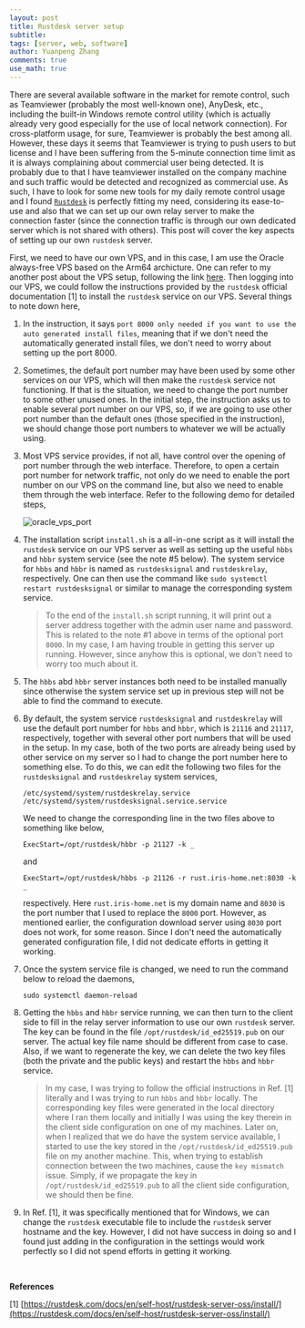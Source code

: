 ```yaml
---
layout: post
title: Rustdesk server setup
subtitle:
tags: [server, web, software]
author: Yuanpeng Zhang
comments: true
use_math: true
---
```


There are several available software in the market for remote control, such as Teamviewer (probably the most well-known
one), AnyDesk, etc., including the built-in Windows remote control utility (which is actually already very good
especially for the use of local network connection). For cross-platform usage, for sure, Teamviewer is probably the best
among all. However, these days it seems that Teamviewer is trying to push users to but license and I have been suffering
from the 5-minute connection time limit as it is always complaining about commercial user being detected. It is
probably due to that I have teamviewer installed on the company machine and such traffic would be detected and
recognized as commercial use. As such, I have to look for some new tools for my daily remote control usage and I found
[`Rustdesk`](https://rustdesk.com/) is perfectly fitting my need, considering its ease-to-use and also that we can set up
our own relay server to make the connection faster (since the connection traffic is through our own dedicated server
which is not shared with others). This post will cover the key aspects of setting up our own `rustdesk` server.

First, we need to have our own VPS, and in this case, I am use the Oracle always-free VPS based on the Arm64 archicture.
One can refer to my another post about the VPS setup, following the link
[here](https://iris2020.net/2023-09-08-docker_nginx/). Then logging into our VPS, we could follow the instructions
provided by the `rustdesk` official documentation [1] to install the `rustdesk` service on our VPS. Several things to
note down here,

1. In the instruction, it says `port 8000 only needed if you want to use the auto generated install files`, meaning that
if we don't need the automatically generated install files, we don't need to worry about setting up the port 8000.

2. Sometimes, the default port number may have been used by some other services on our VPS, which will then make the
`rustdesk` service not functioning. If that is the situation, we need to change the port number to some other unused
ones. In the initial step, the instruction asks us to enable several port number on our VPS, so, if we are going to use
other port number than the default ones (those specified in the instruction), we should change those port numbers to
whatever we will be actually using.

3. Most VPS service provides, if not all, have control over the opening of port number through the web interface.
Therefore, to open a certain port number for network traffic, not only do we need to enable the port number on our VPS
on the command line, but also we need to enable them through the web interface. Refer to the following demo for detailed
steps,

    ![oracle_vps_port](/assets/img/posts/oracle_vps_port_open.gif)

4. The installation script `install.sh` is a all-in-one script as it will install the `rustdesk` service on our VPS
server as well as setting up the useful `hbbs` and `hbbr` system service (see the note #5 below). The system service
for `hbbs` and `hbbr` is named as `rustdesksignal` and `rustdeskrelay`, respectively. One can then use the command like
`sudo systemctl restart rustdesksignal` or similar to manage the corresponding system service.

    > To the end of the `install.sh` script running, it will print out a server address together with the admin user
    name and password. This is related to the note #1 above in terms of the optional port `8000`. In my case, I am
    having trouble in getting this server up running. However, since anyhow this is optional, we don't need to worry too
    much about it.

5. The `hbbs` abd `hbbr` server instances both need to be installed manually since otherwise the system service set up
in previous step will not be able to find the command to execute.

6. By default, the system service `rustdesksignal` and `rustdeskrelay` will use the default port number for `hbbs` and
`hbbr`, which is `21116` and `21117`, respectively, together with several other port numbers that will be used in the
setup. In my case, both of the two ports are already being used by other service on my server so I had to change the
port number here to something else. To do this, we can edit the following two files for the `rustdesksignal` and
`rustdeskrelay` system services,

    ```
    /etc/systemd/system/rustdeskrelay.service
    /etc/systemd/system/rustdesksignal.service.service
    ```

    We need to change the corresponding line in the two files above to something like below,

    ```
    ExecStart=/opt/rustdesk/hbbr -p 21127 -k _
    ```

    and

    ```
    ExecStart=/opt/rustdesk/hbbs -p 21126 -r rust.iris-home.net:8030 -k _
    ```

    respectively. Here `rust.iris-home.net` is my domain name and `8030` is the port number that I used to replace the
    `8000` port. However, as mentioned earlier, the configuration download server using `8030` port does not work, for some
    reason. Since I don't need the automatically generated configuration file, I did not dedicate efforts in getting it
    working.

7. Once the system service file is changed, we need to run the command below to reload the daemons,

    ```
    sudo systemctl daemon-reload
    ```

8. Getting the `hbbs` and `hbbr` service running, we can then turn to the client side to fill in the relay server
information to use our own `rustdesk` server. The key can be found in the file `/opt/rustdesk/id_ed25519.pub` on our
server. The actual key file name should be different from case to case. Also, if we want to regenerate the key, we can
delete the two key files (both the private and the public keys) and restart the `hbbs` and `hbbr` service.

    > In my case, I was trying to follow the official instructions in Ref. [1] literally and I was trying to run `hbbs`
    and `hbbr` locally. The corresponding key files were generated in the local directory where I ran them locally and
    initially I was using the key therein in the client side configuration on one of my machines. Later on, when I
    realized that we do have the system service available, I started to use the key stored in the
    `/opt/rustdesk/id_ed25519.pub` file on my another machine. This, when trying to establish connection between the two
    machines, cause the `key mismatch` issue. Simply, if we propagate the key in `/opt/rustdesk/id_ed25519.pub` to all
    the client side configuration, we should then be fine.

9. In Ref. [1], it was specifically mentioned that for Windows, we can change the `rustdesk` executable file to include
the `rustdesk` server hostname and the key. However, I did not have success in doing so and I found just adding in the
configuration in the settings would work perfectly so I did not spend efforts in getting it working.

<br/>

<b>References</b>

[1] [https://rustdesk.com/docs/en/self-host/rustdesk-server-oss/install/](https://rustdesk.com/docs/en/self-host/rustdesk-server-oss/install/)